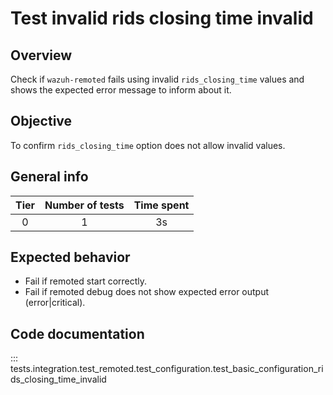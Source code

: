 # Test invalid rids closing time invalid

## Overview 

Check if `wazuh-remoted` fails using invalid `rids_closing_time` values and shows the expected 
error message to inform about it.

## Objective

To confirm `rids_closing_time` option does not allow invalid values.

## General info

|Tier | Number of tests | Time spent |
|:--:|:--:|:--:|
| 0 | 1 | 3s |

## Expected behavior

- Fail if remoted start correctly.
- Fail if remoted debug does not show expected error output (error|critical).

## Code documentation

::: tests.integration.test_remoted.test_configuration.test_basic_configuration_rids_closing_time_invalid
